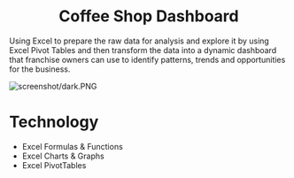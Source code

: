 <h1 align="center">Coffee Shop Dashboard</h1>

Using Excel to prepare the raw data for analysis and explore it by using Excel Pivot Tables and then transform the data into a dynamic dashboard that franchise owners can use to identify patterns, trends and opportunities for the business. <br/>

![screenshot/dark.PNG](https://github.com/JennyNgo273/CoffeeShopDashboard/commit/dd8507340dc5e4a10c8d102d88d3000f910ab038) <br/>


# Technology
<ul>
  <li>Excel Formulas & Functions</li>
  <li>Excel Charts & Graphs</li>
  <li>Excel PivotTables</li>
</ul>    
